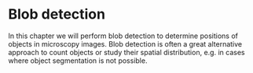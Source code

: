 # Blob detection

In this chapter we will perform blob detection to determine positions of objects in microscopy images. 
Blob detection is often a great alternative approach to count objects or study their spatial distribution, e.g. in cases where object segmentation is not possible.
